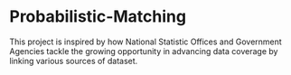 # Probabilistic-Matching
This project is inspired by how National Statistic Offices and Government Agencies tackle the growing opportunity in advancing data coverage by linking various sources of dataset.
